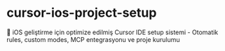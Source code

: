 # cursor-ios-project-setup
🚀 iOS geliştirme için optimize edilmiş Cursor IDE setup sistemi - Otomatik rules, custom modes, MCP entegrasyonu ve proje kurulumu

